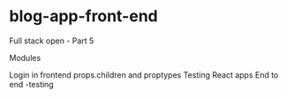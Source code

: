 # blog-app-front-end
Full stack open - Part 5

Modules

Login in frontend
props.children and proptypes
Testing React apps
End to end -testing
